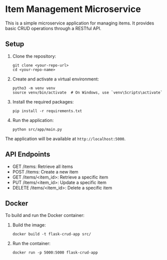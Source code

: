 # Item Management Microservice

This is a simple microservice application for managing items. It provides basic CRUD operations through a RESTful API.

## Setup

1. Clone the repository:
   ```
   git clone <your-repo-url>
   cd <your-repo-name>
   ```

2. Create and activate a virtual environment:
   ```
   pytho3 -m venv venv
   source venv/bin/activate  # On Windows, use `venv\Scripts\activate`
   ```

3. Install the required packages:
   ```
   pip install -r requirements.txt
   ```

4. Run the application:
   ```
   python src/app/main.py
   ```

The application will be available at `http://localhost:5000`.

## API Endpoints

- GET /items: Retrieve all items
- POST /items: Create a new item
- GET /items/<item_id>: Retrieve a specific item
- PUT /items/<item_id>: Update a specific item
- DELETE /items/<item_id>: Delete a specific item

## Docker

To build and run the Docker container:

1. Build the image:
   ```
   docker build -t flask-crud-app src/
   ```

2. Run the container:
   ```
   docker run -p 5000:5000 flask-crud-app
   ```

